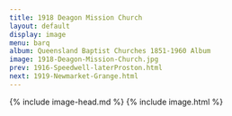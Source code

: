 ```yaml
---
title: 1918 Deagon Mission Church
layout: default
display: image
menu: barq
album: Queensland Baptist Churches 1851-1960 Album
image: 1918-Deagon-Mission-Church.jpg
prev: 1916-Speedwell-laterProston.html
next: 1919-Newmarket-Grange.html
---
```

{% include image-head.md %}
{% include image.html %}